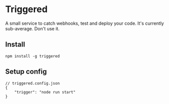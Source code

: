 # Triggered
A small service to catch webhooks, test and deploy your code. It's currently sub-average. Don't use it.

## Install
```
npm install -g triggered
```

## Setup config
```
// triggered.config.json
{
	"trigger": "node run start"
}
```
